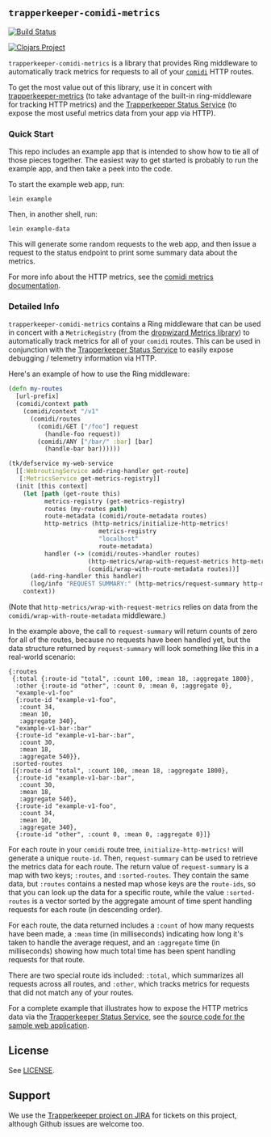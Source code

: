 ## `trapperkeeper-comidi-metrics`

[![Build Status](https://travis-ci.org/puppetlabs/trapperkeeper-comidi-metrics.svg?branch=master)](https://travis-ci.org/puppetlabs/trapperkeeper-comidi-metrics)

[![Clojars Project](http://clojars.org/puppetlabs/trapperkeeper-comidi-metrics/latest-version.svg)](http://clojars.org/puppetlabs/trapperkeeper-comidi-metrics)

`trapperkeeper-comidi-metrics` is a library that provides Ring middleware to
automatically track metrics for requests to all of your
[`comidi`](https://github.com) HTTP routes.

To get the most value out of this library, use it in concert with
[trapperkeeper-metrics](https://github.com/puppetlabs/trapperkeeper-metrics)
(to take advantage of the built-in ring-middleware for tracking HTTP metrics)
and the [Trapperkeeper Status Service](https://github.com/puppetlabs/trapperkeeper-status)
(to expose the most useful metrics data from your app via HTTP).

### Quick Start

This repo includes an example app that is intended to show how to tie all of those
pieces together.  The easiest way to get started is probably to run the example
app, and then take a peek into the code.

To start the example web app, run:

`lein example`

Then, in another shell, run:

`lein example-data`

This will generate some random requests to the web app, and then
issue a request to the status endpoint to print some summary data
about the metrics.

For more info about the HTTP metrics, see the [comidi metrics documentation](./documentation/metrics.md).

### Detailed Info

`trapperkeeper-comidi-metrics` contains a Ring middleware that can be used in concert with a `MetricRegistry`
(from the [dropwizard Metrics library](https://dropwizard.github.io/metrics)) to
automatically track metrics for all of your `comidi` routes.  This can be used in conjunction
with the [Trapperkeeper Status Service](https://github.com/puppetlabs/trapperkeeper-status)
to easily expose debugging / telemetry information via HTTP.

Here's an example of how to use the Ring middleware:

```clj
(defn my-routes
  [url-prefix]
  (comidi/context path
    (comidi/context "/v1"
      (comidi/routes
        (comidi/GET ["/foo"] request
          (handle-foo request))
        (comidi/ANY ["/bar/" :bar] [bar]
          (handle-bar bar))))))

(tk/defservice my-web-service
  [[:WebroutingService add-ring-handler get-route]
   [:MetricsService get-metrics-registry]]
  (init [this context]
    (let [path (get-route this)
          metrics-registry (get-metrics-registry)
          routes (my-routes path)
          route-metadata (comidi/route-metadata routes)
          http-metrics (http-metrics/initialize-http-metrics!
                         metrics-registry
                         "localhost"
                         route-metadata)
          handler (-> (comidi/routes->handler routes)
                      (http-metrics/wrap-with-request-metrics http-metrics)
                      (comidi/wrap-with-route-metadata routes))]
      (add-ring-handler this handler)
      (log/info "REQUEST SUMMARY:" (http-metrics/request-summary http-metrics)))
    context))
```

(Note that `http-metrics/wrap-with-request-metrics` relies on data from the
`comidi/wrap-with-route-metadata` middleware.)

In the example above, the call to `request-summary` will return counts of zero
for all of the routes, because no requests have been handled yet, but the data
structure returned by `request-summary` will look something like this in a real-world
scenario:

```
{:routes
 {:total {:route-id "total", :count 100, :mean 18, :aggregate 1800},
  :other {:route-id "other", :count 0, :mean 0, :aggregate 0},
  "example-v1-foo"
  {:route-id "example-v1-foo",
   :count 34,
   :mean 10,
   :aggregate 340},
  "example-v1-bar-:bar"
  {:route-id "example-v1-bar-:bar",
   :count 30,
   :mean 18,
   :aggregate 540}},
 :sorted-routes
 [{:route-id "total", :count 100, :mean 18, :aggregate 1800},
  {:route-id "example-v1-bar-:bar",
   :count 30,
   :mean 18,
   :aggregate 540},
  {:route-id "example-v1-foo",
   :count 34,
   :mean 10,
   :aggregate 340},
  {:route-id "other", :count 0, :mean 0, :aggregate 0}]}
```

For each route in your `comidi` route tree, `initialize-http-metrics!` will
generate a unique `route-id`.  Then, `request-summary` can be used to retrieve
the metrics data for each route.  The return value of `request-summary`
is a map with two keys; `:routes`, and `:sorted-routes`.  They
contain the same data, but `:routes` contains a nested map whose keys are the
`route-ids`, so that you can look up the data for a specific route, while
the value `:sorted-routes` is a vector sorted by the aggregate amount of time
spent handling requests for each route (in descending order).

For each route, the data returned includes a `:count` of how many requests have
been made, a `:mean` time (in milliseconds) indicating how long it's taken to handle the average
request, and an `:aggregate` time (in milliseconds) showing how much total time has been spent
handling requests for that route.

There are two special route ids included: `:total`, which summarizes all requests
across all routes, and `:other`, which tracks metrics for requests that did not
match any of your routes.

For a complete example that illustrates how to expose the HTTP metrics data
via the [Trapperkeeper Status Service](https://github.com/puppetlabs/trapperkeeper-status),
see the [source code for the sample web application](../dev/example/comidi_metrics_web_app.clj).

## License

See [LICENSE](LICENSE).

## Support

We use the [Trapperkeeper project on
JIRA](https://tickets.puppetlabs.com/browse/TK) for tickets on this project,
although Github issues are welcome too.
